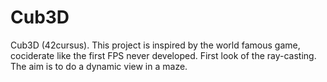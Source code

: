 # Cub3D
Cub3D (42cursus). This project is inspired by the world famous game, cociderate like the first FPS never developed. First look of the ray-casting. The aim is to do a dynamic view in a maze.
